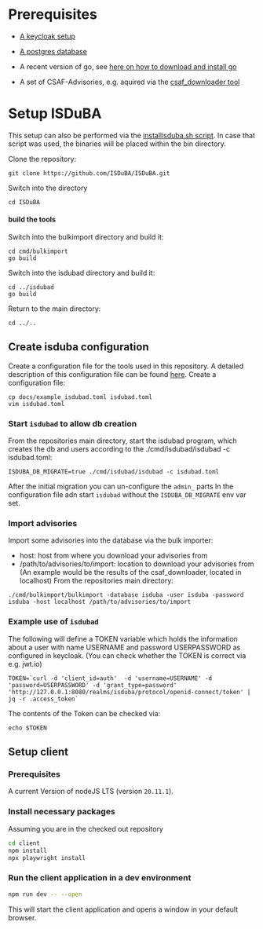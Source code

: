 <!--
 This file is Free Software under the MIT License
 without warranty, see README.md and LICENSES/MIT.txt for details.

 SPDX-License-Identifier: Apache-2.0

 SPDX-FileCopyrightText: 2024 German Federal Office for Information Security (BSI) <https://www.bsi.bund.de>
 Software-Engineering: 2024 Intevation GmbH <https://intevation.de>
-->

# Prerequisites

 - [A keycloak setup](./keycloak.md)

 - [A postgres database](./postgres.md)

 - A recent version of go, see [here on how to download and install go](https://go.dev/doc/install)

 - A set of CSAF-Advisories, e.g. aquired via the [csaf_downloader tool](https://github.com/csaf-poc/csaf_distribution)
 
# Setup ISDuBA
This setup can also be performed via the [installisduba.sh script](./scripts/installisduba.sh).
In case that script was used, the binaries will be placed within the bin directory.

Clone the repository:
```
git clone https://github.com/ISDuBA/ISDuBA.git
```
Switch into the directory
```
cd ISDuBA
```
#### build the tools
Switch into the bulkimport directory and build it:
```
cd cmd/bulkimport
go build
```
Switch into the isdubad directory and build it:
```
cd ../isdubad
go build
```
Return to the main directory:
```
cd ../..
```
## Create isduba configuration

Create a configuration file for the tools used in this repository.
A detailed description of this configuration file can be found [here](./isdubad-config.md).
Create a configuration file:
```
cp docs/example_isdubad.toml isdubad.toml
vim isdubad.toml
```

### Start `isdubad` to allow db creation
From the repositories main directory, start the isdubad program,
which creates the db and users according to the ./cmd/isdubad/isdubad -c isdubad.toml:
```
ISDUBA_DB_MIGRATE=true ./cmd/isdubad/isdubad -c isdubad.toml 
```

After the initial migration you can un-configure the `admin_` parts In
the configuration file adn start `isdubad` without the `ISDUBA_DB_MIGRATE`
env var set.

### Import advisories
Import some advisories into the database via the bulk importer:
- host: host from where you download your advisories from
- /path/to/advisories/to/import: location to download your advisories from
(An example would be the results of the csaf_downloader, located in localhost)
From the repositories main directory:
```
./cmd/bulkimport/bulkimport -database isduba -user isduba -password isduba -host localhost /path/to/advisories/to/import
```

### Example use of `isdubad`
The following will define a TOKEN variable which holds the information 
about a user with name USERNAME and password USERPASSWORD as configured in keycloak.
(You can check whether the TOKEN is correct via e.g. jwt.io)
```
TOKEN=`curl -d 'client_id=auth'  -d 'username=USERNAME' -d 'password=USERPASSWORD' -d 'grant_type=password' 'http://127.0.0.1:8080/realms/isduba/protocol/openid-connect/token' | jq -r .access_token`
```
The contents of the Token can be checked via:
```
echo $TOKEN
```

## Setup client

### Prerequisites

A current Version of nodeJS LTS (version `20.11.1`).

### Install necessary packages

Assuming you are in the checked out repository

```bash
cd client
npm install
npx playwright install
```

### Run the client application in a dev environment

```bash
npm run dev -- --open
```

This will start the client application and opens a window in your default browser.
